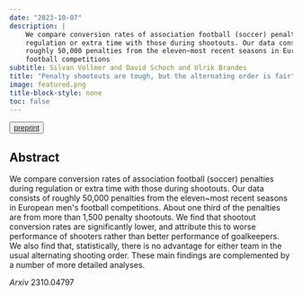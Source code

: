 ```yaml
---
date: "2023-10-07"
description: |
    We compare conversion rates of association football (soccer) penalties during
    regulation or extra time with those during shootouts. Our data consists of
    roughly 50,000 penalties from the eleven~most recent seasons in European men's
    football competitions
subtitle: Silvan Vollmer and David Schoch and Ulrik Brandes
title: "Penalty shootouts are tough, but the alternating order is fair"
image: featured.png
title-block-style: none
toc: false
---
```


<button type="button" class="btn btn-outline-success"><a href="https://arxiv.org/abs/2310.04797">preprint</a></button>


## Abstract 
We compare conversion rates of association football (soccer) penalties during
regulation or extra time with those during shootouts. Our data consists of
roughly 50,000 penalties from the eleven~most recent seasons in European men's
football competitions. About one third of the penalties are from more than 1,500
penalty shootouts. We find that shootout conversion rates are significantly
lower, and attribute this to worse performance of shooters rather than better
performance of goalkeepers. We also find that, statistically, there is no
advantage for either team in the usual alternating shooting order. These main
findings are complemented by a number of more detailed analyses.

*Arxiv* 2310.04797